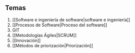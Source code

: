 ## Temas
1. [[Software e ingeniería de software|software e ingeniería]]
2. [[Procesos de Software|Proceso del software]]
3. GIT
4. [[Metodologías Ágiles|SCRUM]]
5. [[Innovación]]
6. [[Métodos de priorización|Priorización]]
